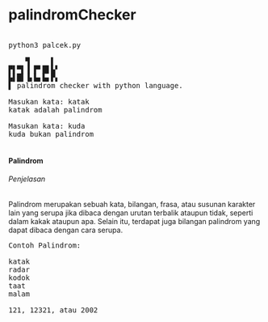 # palindromChecker

<pre>

python3 palcek.py

    ▜     ▌ 
▛▌▀▌▐ ▛▘█▌▙▘
▙▌█▌▐▖▙▖▙▖▛▖
▌ palindrom checker with python language.           

Masukan kata: katak
katak adalah palindrom

Masukan kata: kuda
kuda bukan palindrom

</pre>

<h4>Palindrom</h4>

<h6>Penjelasan</h6>

<p>
Palindrom merupakan sebuah kata, bilangan, frasa, atau susunan karakter lain yang serupa jika dibaca dengan urutan terbalik ataupun tidak, seperti dalam kakak ataupun apa. Selain itu, terdapat juga bilangan palindrom yang dapat dibaca dengan cara serupa.
</p>

<pre>
Contoh Palindrom:
                 
katak
radar
kodok
taat
malam

121, 12321, atau 2002
</pre>